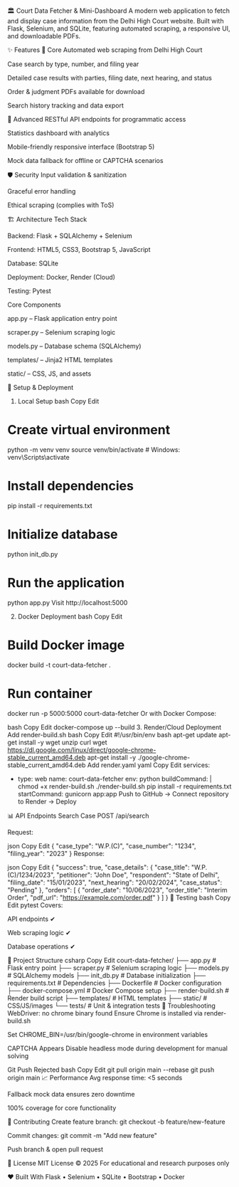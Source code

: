 🏛️ Court Data Fetcher & Mini-Dashboard
A modern web application to fetch and display case information from the Delhi High Court website.
Built with Flask, Selenium, and SQLite, featuring automated scraping, a responsive UI, and downloadable PDFs.

✨ Features
🎯 Core
Automated web scraping from Delhi High Court

Case search by type, number, and filing year

Detailed case results with parties, filing date, next hearing, and status

Order & judgment PDFs available for download

Search history tracking and data export

🚀 Advanced
RESTful API endpoints for programmatic access

Statistics dashboard with analytics

Mobile-friendly responsive interface (Bootstrap 5)

Mock data fallback for offline or CAPTCHA scenarios

🛡️ Security
Input validation & sanitization

Graceful error handling

Ethical scraping (complies with ToS)

🏗️ Architecture
Tech Stack

Backend: Flask + SQLAlchemy + Selenium

Frontend: HTML5, CSS3, Bootstrap 5, JavaScript

Database: SQLite

Deployment: Docker, Render (Cloud)

Testing: Pytest

Core Components

app.py – Flask application entry point

scraper.py – Selenium scraping logic

models.py – Database schema (SQLAlchemy)

templates/ – Jinja2 HTML templates

static/ – CSS, JS, and assets

🚀 Setup & Deployment
1. Local Setup
bash
Copy
Edit
# Create virtual environment
python -m venv venv
source venv/bin/activate   # Windows: venv\Scripts\activate

# Install dependencies
pip install -r requirements.txt

# Initialize database
python init_db.py

# Run the application
python app.py
Visit http://localhost:5000

2. Docker Deployment
bash
Copy
Edit
# Build Docker image
docker build -t court-data-fetcher .

# Run container
docker run -p 5000:5000 court-data-fetcher
Or with Docker Compose:

bash
Copy
Edit
docker-compose up --build
3. Render/Cloud Deployment
Add render-build.sh
bash
Copy
Edit
#!/usr/bin/env bash
apt-get update
apt-get install -y wget unzip curl
wget https://dl.google.com/linux/direct/google-chrome-stable_current_amd64.deb
apt-get install -y ./google-chrome-stable_current_amd64.deb
Add render.yaml
yaml
Copy
Edit
services:
  - type: web
    name: court-data-fetcher
    env: python
    buildCommand: |
      chmod +x render-build.sh
      ./render-build.sh
      pip install -r requirements.txt
    startCommand: gunicorn app:app
Push to GitHub → Connect repository to Render → Deploy

📊 API Endpoints
Search Case
POST /api/search

Request:

json
Copy
Edit
{
  "case_type": "W.P.(C)",
  "case_number": "1234",
  "filing_year": "2023"
}
Response:

json
Copy
Edit
{
  "success": true,
  "case_details": {
    "case_title": "W.P.(C)/1234/2023",
    "petitioner": "John Doe",
    "respondent": "State of Delhi",
    "filing_date": "15/01/2023",
    "next_hearing": "20/02/2024",
    "case_status": "Pending"
  },
  "orders": [
    {
      "order_date": "10/06/2023",
      "order_title": "Interim Order",
      "pdf_url": "https://example.com/order.pdf"
    }
  ]
}
🧪 Testing
bash
Copy
Edit
pytest
Covers:

API endpoints ✔

Web scraping logic ✔

Database operations ✔

📂 Project Structure
csharp
Copy
Edit
court-data-fetcher/
├── app.py               # Flask entry point
├── scraper.py           # Selenium scraping logic
├── models.py            # SQLAlchemy models
├── init_db.py           # Database initialization
├── requirements.txt     # Dependencies
├── Dockerfile           # Docker configuration
├── docker-compose.yml   # Docker Compose setup
├── render-build.sh      # Render build script
├── templates/           # HTML templates
├── static/              # CSS/JS/images
└── tests/               # Unit & integration tests
🐛 Troubleshooting
WebDriver: no chrome binary found
Ensure Chrome is installed via render-build.sh

Set CHROME_BIN=/usr/bin/google-chrome in environment variables

CAPTCHA Appears
Disable headless mode during development for manual solving

Git Push Rejected
bash
Copy
Edit
git pull origin main --rebase
git push origin main
📈 Performance
Avg response time: <5 seconds

Fallback mock data ensures zero downtime

100% coverage for core functionality

🤝 Contributing
Create feature branch: git checkout -b feature/new-feature

Commit changes: git commit -m "Add new feature"

Push branch & open pull request

📜 License
MIT License © 2025
For educational and research purposes only

❤️ Built With
Flask • Selenium • SQLite • Bootstrap • Docker
